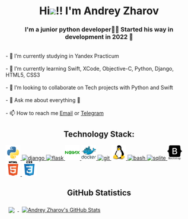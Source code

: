 <h1 align="center">Hi<img src="https://github.com/blackcater/blackcater/raw/main/images/Hi.gif" height="32"/>!! I'm Andrey Zharov </h1>
<h3 align="center">I'm a junior python developer👨‍💻 Started his way in development in 2022 🚀</h3>

<p>
<br>- 🔭 I’m currently studying in Yandex Practicum<br>
<br>- 🌱 I’m currently learning Swift, XCode, Objective-C, Python, Django, HTML5, CSS3<br>
<br>- 👯 I’m looking to collaborate on Tech projects with Python and Swift<br>
<br>- 💬 Ask me about everything 🤗<br>
<br>- 📫 How to reach me <a href="mailto:zharovandrey1989@gmail.com">Email</a> or <a href="https://t.me/kotttobormottt">Telegram</a><br>
</p>

<h2 align="center">Technology Stack:</h2>
<p>
<a href="https://www.python.org" target="_blank" rel="noreferrer"> <img src="https://raw.githubusercontent.com/devicons/devicon/master/icons/python/python-original.svg" alt="python" width="40" height="40"/> </a> 
<a href="https://www.djangoproject.com/" target="_blank" rel="noreferrer"> <img src="https://cdn.worldvectorlogo.com/logos/django.svg" alt="django" width="40" height="40"/> </a> 
<a href="https://flask.palletsprojects.com/" target="_blank" rel="noreferrer"> <img src="https://www.vectorlogo.zone/logos/pocoo_flask/pocoo_flask-icon.svg" alt="flask" width="40" height="40"/> </a> 
<a href="https://www.nginx.com" target="_blank" rel="noreferrer"> <img src="https://raw.githubusercontent.com/devicons/devicon/master/icons/nginx/nginx-original.svg" alt="nginx" width="40" height="40"/> </a> 
<a href="https://www.docker.com/" target="_blank" rel="noreferrer"> <img src="https://raw.githubusercontent.com/devicons/devicon/master/icons/docker/docker-original-wordmark.svg" alt="docker" width="40" height="40"/> </a> 
<a href="https://git-scm.com/" target="_blank" rel="noreferrer"> <img src="https://www.vectorlogo.zone/logos/git-scm/git-scm-icon.svg" alt="git" width="40" height="40"/> </a> 
<a href="https://www.linux.org/" target="_blank" rel="noreferrer"> <img src="https://raw.githubusercontent.com/devicons/devicon/master/icons/linux/linux-original.svg" alt="linux" width="40" height="40"/> </a> 
<a href="https://www.gnu.org/software/bash/" target="_blank" rel="noreferrer"> <img src="https://www.vectorlogo.zone/logos/gnu_bash/gnu_bash-icon.svg" alt="bash" width="40" height="40"/> </a> 
<a href="https://www.sqlite.org/" target="_blank" rel="noreferrer"> <img src="https://www.vectorlogo.zone/logos/sqlite/sqlite-icon.svg" alt="sqlite" width="40" height="40"/> </a>
<a href="https://getbootstrap.com" target="_blank" rel="noreferrer"> <img src="https://raw.githubusercontent.com/devicons/devicon/master/icons/bootstrap/bootstrap-plain-wordmark.svg" alt="bootstrap" width="40" height="40"/> </a>
<a href="https://www.w3.org/html/" target="_blank" rel="noreferrer"> <img src="https://raw.githubusercontent.com/devicons/devicon/master/icons/html5/html5-original-wordmark.svg" alt="html5" width="40" height="40"/> </a> 
<a href="https://www.w3schools.com/css/" target="_blank" rel="noreferrer"> <img src="https://raw.githubusercontent.com/devicons/devicon/master/icons/css3/css3-original-wordmark.svg" alt="css3" width="40" height="40"/> </a> 
</p>

<h2 align="center">GitHub Statistics</h2>
<a href="https://github.com/kotttobormottt">
  <img align="center" style="margin:0.5rem" src="https://github-readme-stats.vercel.app/api/top-langs/?username=kotttobormottt&hide=html,css&title_color=ffffff&text_color=c9cacc&icon_color=4AB197&bg_color=1A2B34" />
</a>
<a href="https://github.com/kotttobormottt">
  <img align="center" style="margin:0.5rem" src="https://github-readme-stats.vercel.app/api?username=kotttobormottt&show_icons=true&line_height=27&count_private=true&title_color=ffffff&text_color=c9cacc&icon_color=4AB097&bg_color=1A2B34" alt="Andrey Zharov's GitHub Stats" />
</a>
